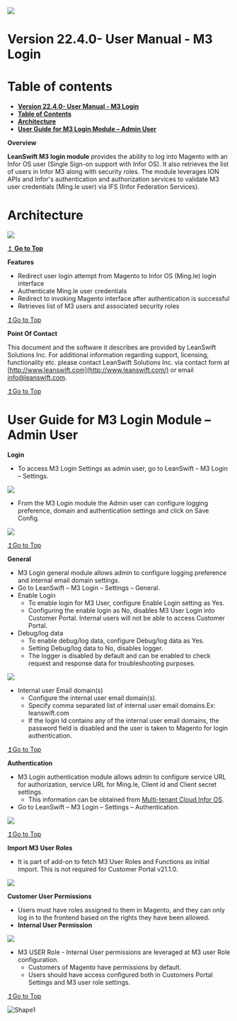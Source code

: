 [![](RackMultipart20230128-1-nq44dl_html_8e85754fa92f0167.jpg)](https://github.com/leanswift/leanswift.github.io/blob/master/Customerportal/src/images/customer-portal/front-end-user/CP_banner.jpg)

# **Version 22.4.0- User Manual - M3 Login**

# Table of contents

- [**Version 22.4.0- User Manual - M3 Login**](#version-2240--user-manual---m3-login)
- [**Table of Contents**](#table-of-contents)
- [**Architecture**](#architecture)
- [**User Guide for M3 Login Module – Admin User**](#user-guide-for-m3-login-module--admin-user)

**Overview**

**LeanSwift M3 login module**  provides the ability to log into Magento with an Infor OS user (Single Sign-on support with Infor OS). It also retrieves the list of users in Infor M3 along with security roles. The module leverages ION APIs and Infor's authentication and authorization services to validate M3 user credentials (Ming.le user) via IFS (Infor Federation Services).

# **Architecture**

[![](RackMultipart20230128-1-nq44dl_html_47799d23ad036281.jpg)](https://github.com/leanswift/leanswift.github.io/blob/master/Customerportal/src/images/add-ons/m3-login/CustomerPortal_Architecture.jpg)

[↥ **Go to Top**](https://github.com/leanswift/leanswift.github.io/blob/master/Customerportal/src/pages/add-ons/m3-login/usermanual-m3-login.md#toc)

**Features**

- Redirect user login attempt from Magento to Infor OS (Ming.le) login interface
- Authenticate Ming.le user credentials
- Redirect to invoking Magento interface after authentication is successful
- Retrieves list of M3 users and associated security roles

[↥Go to Top](https://github.com/leanswift/leanswift.github.io/blob/master/Customerportal/src/pages/add-ons/m3-login/usermanual-m3-login.md#toc)

**Point Of Contact**

This document and the software it describes are provided by LeanSwift Solutions Inc. For additional information regarding support, licensing, functionality etc. please contact LeanSwift Solutions Inc. via contact form at [http://www.leanswift.com](http://www.leanswift.com/) or email [info@leanswift.com](mailto:info@leanswift.com).

[↥Go to Top](https://github.com/leanswift/leanswift.github.io/blob/master/Customerportal/src/pages/add-ons/m3-login/usermanual-m3-login.md#toc)

# **User Guide for M3 Login Module – Admin User**

**Login**

- To access M3 Login Settings as admin user, go to LeanSwift – M3 Login – Settings.

[![](RackMultipart20230128-1-nq44dl_html_26808ff74ed9a807.jpg)](https://github.com/leanswift/leanswift.github.io/blob/master/Customerportal/src/images/add-ons/m3-login/M3Login.jpg)

- From the M3 Login module the Admin user can configure logging preference, domain and authentication settings and click on Save Config.

[![](RackMultipart20230128-1-nq44dl_html_7369730f8c64bf86.jpg)](https://github.com/leanswift/leanswift.github.io/blob/master/Customerportal/src/images/add-ons/m3-login/M3LoginHomePage.jpg)

[↥Go to Top](https://github.com/leanswift/leanswift.github.io/blob/master/Customerportal/src/pages/add-ons/m3-login/usermanual-m3-login.md#toc)

**General**

- M3 Login general module allows admin to configure logging preference and internal email domain settings.
- Go to LeanSwift – M3 Login – Settings – General.
- Enable Login
  - To enable login for M3 User, configure Enable Login setting as Yes.
  - Configuring the enable login as No, disables M3 User Login into Customer Portal. Internal users will not be able to access Customer Portal.
- Debug/log data
  - To enable debug/log data, configure Debug/log data as Yes.
  - Setting Debug/log data to No, disables logger.
  - The logger is disabled by default and can be enabled to check request and response data for troubleshooting purposes.

[![](RackMultipart20230128-1-nq44dl_html_60e3173b97f2f465.jpg)](https://github.com/leanswift/leanswift.github.io/blob/master/Customerportal/src/images/add-ons/m3-login/M3Login-General.jpg)

- Internal user Email domain(s)
  - Configure the internal user email domain(s).
  - Specify comma separated list of internal user email domains.Ex: leanswift.com
  - If the login Id contains any of the internal user email domains, the password field is disabled and the user is taken to Magento for login authentication.

[↥Go to Top](https://github.com/leanswift/leanswift.github.io/blob/master/Customerportal/src/pages/add-ons/m3-login/usermanual-m3-login.md#toc)

**Authentication**

- M3 Login authentication module allows admin to configure service URL for authorization, service URL for Ming.le, Client id and Client secret settings.
  - This information can be obtained from [Multi-tenant Cloud Infor OS](https://www.infor.com/resources/infor-ming-le).
- Go to LeanSwift – M3 Login – Settings – Authentication.

[![](RackMultipart20230128-1-nq44dl_html_c9dd475509758ed9.jpg)](https://github.com/leanswift/leanswift.github.io/blob/master/Customerportal/src/images/add-ons/m3-login/M3Login-Authentication.jpg)

[↥Go to Top](https://github.com/leanswift/leanswift.github.io/blob/master/Customerportal/src/pages/add-ons/m3-login/usermanual-m3-login.md#toc)

**Import M3 User Roles**

- It is part of add-on to fetch M3 User Roles and Functions as initial import. This is not required for Customer Portal v21.1.0.

![](RackMultipart20230128-1-nq44dl_html_61c92283e0aba313.png)

**Customer User Permissions**

- Users must have roles assigned to them in Magento, and they can only log in to the frontend based on the rights they have been allowed.
- **Internal User Permission**

[![](RackMultipart20230128-1-nq44dl_html_11754d15265a8e96.png)](https://github.com/leanswift/leanswift.github.io/blob/master/Customerportal/src/images/add-ons/m3-login/UserPermission-InternalUserPermission.png)

- M3 USER Role - Internal User permissions are leveraged at M3 user Role configuration.
  - Customers of Magento have permissions by default.
  - Users should have access configured both in Customers Portal Settings and M3 user role settings.

[↥Go to Top](https://github.com/leanswift/leanswift.github.io/blob/master/Customerportal/src/pages/add-ons/m3-login/usermanual-m3-login.md#toc)

![Shape1](RackMultipart20230128-1-nq44dl_html_8364f73a6574c228.gif)
